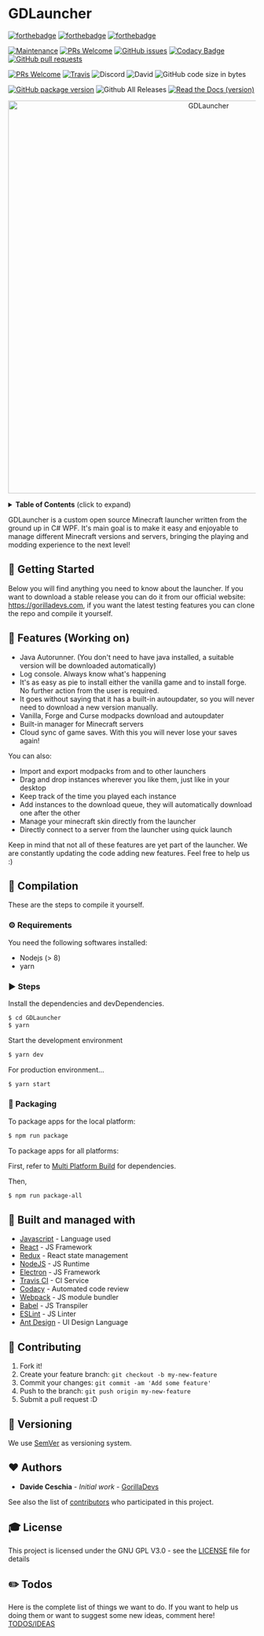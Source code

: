 # GDLauncher

[![forthebadge](https://forthebadge.com/images/badges/built-with-love.svg)](https://forthebadge.com) [![forthebadge](https://forthebadge.com/images/badges/contains-cat-gifs.svg)](https://forthebadge.com) [![forthebadge](https://forthebadge.com/images/badges/made-with-javascript.svg)](https://forthebadge.com) 

[![Maintenance](https://img.shields.io/badge/Maintained%3F-yes-green.svg)](https://GitHub.com/Naereen/StrapDown.js/graphs/commit-activity) [![PRs Welcome](https://img.shields.io/badge/PRs-welcome-brightgreen.svg?style=flat-square)](http://makeapullrequest.com) [![GitHub issues](https://img.shields.io/github/issues-raw/gorilla-devs/GDLauncher.svg)](https://github.com/gorilla-devs/GDLauncher/issues) [![Codacy Badge](https://api.codacy.com/project/badge/Grade/213eb618fa59424fba7ccfcd4f1b6a09)](https://www.codacy.com/app/gorilla-devs/GDLauncher?utm_source=github.com&amp;utm_medium=referral&amp;utm_content=gorilla-devs/GDLauncher&amp;utm_campaign=Badge_Grade)  [![GitHub pull requests](https://img.shields.io/github/issues-pr/gorilla-devs/GDLauncher.svg)](https://github.com/gorilla-devs/GDLauncher/pulls) 

[![PRs Welcome](https://img.shields.io/github/license/gorilla-devs/GDLauncher.svg)](http://makeapullrequest.com) [![Travis](https://img.shields.io/travis/gorilla-devs/GDLauncher.svg)](https://travis-ci.org/gorilla-devs/GDLauncher) ![Discord](https://img.shields.io/discord/398091532881756161.svg) ![David](https://img.shields.io/david/gorilla-devs/GDLauncher.svg) ![GitHub code size in bytes](https://img.shields.io/github/languages/code-size/gorilla-devs/GDLauncher.svg)

[![GitHub package version](https://img.shields.io/github/package-json/v/gorilla-devs/GDLauncher.svg)](https://github.com/gorilla-devs/GDLauncher/blob/master/package.json) ![Github All Releases](https://img.shields.io/github/downloads/gorilla-devs/GDLauncher/total.svg) [![Read the Docs (version)](https://img.shields.io/readthedocs/gdlauncher/master.svg)](https://gdlauncher.readthedocs.io/en/master/)

<p align="center">
    <img width="800" height="auto" src="https://i.imgur.com/6IZ2kjC.png" alt="GDLauncher" />
</p>

<details>
 <summary><strong>Table of Contents</strong> (click to expand)</summary>

* [Getting Started](#-getting-started)
* [Features](#️-features-working-on)
* [Compilation](#️-compilation)
* [Compilation Requirements](#-requirements)
* [Compilation Steps](#-steps)
* [Packaging](#-packaging)
* [Built and Managed with](#️-built-and-managed-with)
* [Contributing](#-contributing)
* [Versioning](#-versioning)
* [Authors](#-authors)
* [License](#-license)
* [Todos](#-todos)
</details>


GDLauncher is a custom open source Minecraft launcher written from the ground up in C# WPF. It's main goal is to make it easy and enjoyable to manage different Minecraft versions and servers, bringing the playing and modding experience to the next level!

## 🚀 Getting Started
Below you will find anything you need to know about the launcher. If you want to download a stable release you can do it from our official website: https://gorilladevs.com, if you want the latest testing features you can clone the repo and compile it yourself.

## 🎨 Features (Working on)

  - Java Autorunner. (You don't need to have java installed, a suitable version will be downloaded automatically)
  - Log console. Always know what's happening
  - It's as easy as pie to install either the vanilla game and to install forge. No further action from the user is required.
  - It goes without saying that it has a built-in autoupdater, so you will never need to download a new version manually.
  - Vanilla, Forge and Curse modpacks download and autoupdater
  - Built-in manager for Minecraft servers
  - Cloud sync of game saves. With this you will never lose your saves again!

You can also:
  - Import and export modpacks from and to other launchers
  - Drag and drop instances wherever you like them, just like in your desktop
  - Keep track of the time you played each instance
  - Add instances to the download queue, they will automatically download one after the other
  - Manage your minecraft skin directly from the launcher
  - Directly connect to a server from the launcher using quick launch

Keep in mind that not all of these features are yet part of the launcher. We are constantly updating the code adding new features. Feel free to help us :)

## 💾 Compilation

These are the steps to compile it yourself.

### ⚙️ Requirements
You need the following softwares installed:
  - Nodejs (> 8)
  - yarn

### ▶️ Steps

Install the dependencies and devDependencies.

```sh
$ cd GDLauncher
$ yarn
```

Start the development environment

```sh
$ yarn dev
```

For production environment...

```sh
$ yarn start
```

### 🚚 Packaging

To package apps for the local platform:

```sh
$ npm run package
```

To package apps for all platforms:

First, refer to [Multi Platform Build](https://www.electron.build/multi-platform-build) for dependencies.

Then,
```bash
$ npm run package-all
```

## 🚀 Built and managed with 

* [Javascript](https://developer.mozilla.org/bm/docs/Web/JavaScript) - Language used
* [React](https://reactjs.org/) - JS Framework
* [Redux](https://redux.js.org/) - React state management
* [NodeJS](https://nodejs.org/en/) - JS Runtime
* [Electron](https://electronjs.org/) - JS Framework
* [Travis CI](https://travis-ci.org/) - CI Service
* [Codacy](https://www.codacy.com/) - Automated code review
* [Webpack](https://webpack.js.org/) - JS module bundler
* [Babel](https://babeljs.io/) - JS Transpiler
* [ESLint](https://eslint.org/) - JS Linter
* [Ant Design](https://ant.design/) - UI Design Language

## 🎁 Contributing

1. Fork it!
2. Create your feature branch: `git checkout -b my-new-feature`
3. Commit your changes: `git commit -am 'Add some feature'`
4. Push to the branch: `git push origin my-new-feature`
5. Submit a pull request :D

## 📜 Versioning

We use [SemVer](http://semver.org/) as versioning system.

## ❤️ Authors

* **Davide Ceschia** - *Initial work* - [GorillaDevs](https://github.com/gorilla-devs)

See also the list of [contributors](https://github.com/gorilla-devs/GDLauncher/contributors) who participated in this project.

## 🎓 License

This project is licensed under the GNU GPL V3.0 - see the [LICENSE](LICENSE) file for details

## ✏️ Todos
Here is the complete list of things we want to do. If you want to help us doing them or want to suggest some new ideas, comment here!
[TODOS/IDEAS](https://github.com/gorilla-devs/GDLauncher/issues/70)

